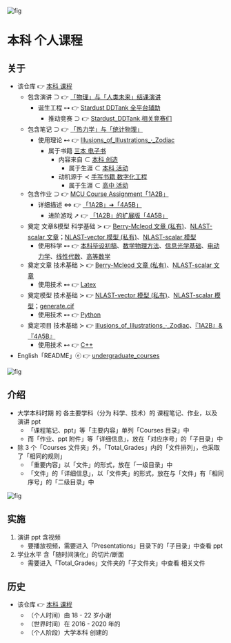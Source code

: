 <!-- ![fig](https://raw.githubusercontent.com/ChenZhu-Xie/undergraduate_courses/master/img/courses_science_notes.png "Science courses - Learning Notes") -->
![fig](https://gitee.com/ChenZhu-Xie/undergraduate_courses/raw/master/img/courses_science_notes.png "Science courses - Learning Notes")

# 本科 个人课程

## 关于
* 该仓库 👉 [本科 课程](https://gitee.com/ChenZhu-Xie/undergraduate_courses)
    * 包含演讲 ⊃ 👉 [「物理」与「人类未来」结课演讲](https://gitee.com/ChenZhu-Xie/undergraduate_courses/tree/master/05__2.3__Courses_Presentations/2__2.2__「Physics_and_the_future_of_mankind」_Speach__1.0_year)
        * 诞生工程 ⊶ 👉 [Stardust DDTank 全平台辅助](https://gitee.com/ChenZhu-Xie/Stardust_DDTank)
            * 推动竞赛 ⊃ 👉 [Stardust_DDTank 相关竞赛们](https://gitee.com/ChenZhu-Xie/undergraduate_activities/tree/master/07__3.2__Self_Competitions)
    * 包含笔记 ⊃ 👉 [「热力学」与「统计物理」](https://gitee.com/ChenZhu-Xie/undergraduate_courses/tree/master/03__2.1__Courses_Science\12__5.3__Email_exchange_with「Thermodynamics_and_Statistical_Physics」teacher_Li_Nan__2.5_year)
        * 使用理论 ⊷ 👉 [Illusions_of_Illustrations_·_Zodiac](https://gitee.com/ChenZhu-Xie/3_books_with_cpp/tree/master/cpp_codes_for_book2『Illusions_of_Illustrations_·_Zodiac』)
            * 属于书籍 [三本 电子书](https://gitee.com/ChenZhu-Xie/3_books_with_cpp)
                * 内容来自 ⊂ [本科 创造](https://gitee.com/ChenZhu-Xie/undergraduate_activities/tree/master/06__3.1__Self_Creations)
                    * 属于生涯 ⊂ [本科 活动](https://gitee.com/ChenZhu-Xie/undergraduate_activities)
                * 动机源于 ≺ [手写书籍 数字化工程](https://gitee.com/ChenZhu-Xie/senior-high-school_activities/tree/master/4__6.2__Books_digitalization_project__3.0_year)
                    * 属于生涯 ⊂ [高中 活动](https://gitee.com/ChenZhu-Xie/senior-high-school_activities)
    * 包含作业 ⊃ 👉 [MCU Course Assignment「1A2B」](https://gitee.com/ChenZhu-Xie/undergraduate_courses/tree/master/04__2.2__Courses_Engineering/4__7.1__Micro_Control_Unit_(MCU)__3.5_year)
        * 详细描述 ⇔ 👉 [「1A2B」➜「4A5B」](https://gitee.com/ChenZhu-Xie/1A2B_3C_4A5B)
            * 进阶游戏 ➚ 👉 [「1A2B」的扩展版「4A5B」](https://gitee.com/ChenZhu-Xie/1A2B_3C_4A5B/tree/master/Xcz%20-%20从1阶到9阶的10维解密游戏_v1.03_Beta.cpp)
    * 奠定 文章&模型 科学基础 ≻ 👉 [Berry-Mcleod 文章 (私有)](https://gitee.com/ChenZhu-Xie/Berry_Mcleod_paper__private)、[NLAST-scalar 文章](https://gitee.com/ChenZhu-Xie/NLAST_scalar_paper__private)；[NLAST-vector 模型 (私有)](https://gitee.com/ChenZhu-Xie/NLAST_private)、[NLAST-scalar 模型](https://gitee.com/ChenZhu-Xie/NLAST)
        * 使用科学 ⊷ 👉 [本科毕设初稿](https://gitee.com/ChenZhu-Xie/undergraduate_courses/tree/master/03__2.1__Courses_Science/18__7.2__Bachelor_Thesis__3.5_year/2.毕业论文_初稿.pdf)、[数学物理方法](https://gitee.com/ChenZhu-Xie/undergraduate_courses/tree/master/03__2.1__Courses_Science/08__4.3__Mathematical_Methods_in_the_Physical_Sciences__2.0_year.pdf)、[信息光学基础](https://gitee.com/ChenZhu-Xie/undergraduate_courses/tree/master/03__2.1__Courses_Science/16__6.3__Information_Optics__3.0_year.pdf)、[电动力学](https://gitee.com/ChenZhu-Xie/undergraduate_courses/tree/master/03__2.1__Courses_Science/06__4.1__Electrodynamics__2.0_year.pdf)、[线性代数](https://gitee.com/ChenZhu-Xie/undergraduate_courses/tree/master/03__2.1__Courses_Science/02__2.2__Linear_Algebra_chapter01__1.0_year.pdf)、[高等数学](https://gitee.com/ChenZhu-Xie/undergraduate_courses/tree/master/03__2.1__Courses_Science/01__1.1__Calculus_(Unfinished)__0.5_year.docx)
    * 奠定文章 技术基础 ≻ 👉 [Berry-Mcleod 文章 (私有)](https://gitee.com/ChenZhu-Xie/Berry_Mcleod_paper__private)、[NLAST-scalar 文章](https://gitee.com/ChenZhu-Xie/NLAST_scalar_paper__private)
        * 使用技术 ⊷ 👉 [Latex](https://gitee.com/ChenZhu-Xie/undergraduate_courses/tree/master/04__2.2__Courses_Engineering/5__8.1__My_Latex_1st_try)
    * 奠定模型 技术基础 ≻ 👉 [NLAST-vector 模型 (私有)](https://gitee.com/ChenZhu-Xie/NLAST_private)、[NLAST-scalar 模型](https://gitee.com/ChenZhu-Xie/NLAST)；[generate.cif](https://gitee.com/ChenZhu-Xie/generate.cif)
        * 使用技术 ⊷ 👉 [Python](https://gitee.com/ChenZhu-Xie/undergraduate_courses/tree/master/04__2.2__Courses_Engineering/6__8.2__Python_Self-study__4.0_year.xlsm)
    * 奠定项目 技术基础 ≻ 👉 [Illusions_of_Illustrations_·_Zodiac](https://gitee.com/ChenZhu-Xie/3_books_with_cpp/tree/master/cpp_codes_for_book2『Illusions_of_Illustrations_·_Zodiac』)、[『1A2B』&『4A5B』](https://gitee.com/ChenZhu-Xie/1A2B_3C_4A5B)
        * 使用技术 ⊷ 👉 [C++](https://gitee.com/ChenZhu-Xie/undergraduate_courses/tree/master/04__2.2__Courses_Engineering/0__1.1__C++_Programming__0.5_year)
* English「README」ⓔ 👉 [undergraduate_courses](https://github.com/ChenZhu-Xie/undergraduate_courses)

<!-- ![fig](https://raw.githubusercontent.com/ChenZhu-Xie/undergraduate_courses/master/img/GR_OneNote.png "General Relativity - OneNote") -->
![fig](https://gitee.com/ChenZhu-Xie/undergraduate_courses/raw/master/img/GR_OneNote.png "General Relativity - OneNote")

## 介绍
* 大学本科时期 的 各主要学科（分为 科学、技术）的 课程笔记、作业，以及 演讲 ppt
    * 「课程笔记、ppt」等「主要内容」单列「Courses 目录」中
    * 而「作业、ppt 附件」等「详细信息」，放在「对应序号」的「子目录」中
* 除 3 个「Courses 文件夹」外，「Total_Grades」内的「文件排列」，也采取了「相同的规则」
    * 「重要内容」以「文件」的形式，放在「一级目录」中
    * 「文件」的「详细信息」，以「文件夹」的形式，放在与「文件」有「相同序号」的「二级目录」中

<!-- ![fig](https://raw.githubusercontent.com/ChenZhu-Xie/undergraduate_courses/master/img/Python_Self-study.png "Python - Learning Notes") -->
![fig](https://gitee.com/ChenZhu-Xie/undergraduate_courses/raw/master/img/Python_Self-study.png "Python - Learning Notes")

## 实施
1. 演讲 ppt 含视频
    * 要播放视频，需要进入「Presentations」目录下的「子目录」中查看 ppt
2. 学业水平 含「随时间演化」的切片/断面
    * 需要进入「Total_Grades」文件夹的「子文件夹」中查看 相关文件

## 历史
* 该仓库 👉 [本科 课程](https://gitee.com/ChenZhu-Xie/undergraduate_courses)
    * （个人时间）由 18 - 22 岁小谢
    * （世界时间）在 2016 - 2020 年的 
    * （个人阶段）大学本科 创建的

<!-- ## 软件架构
软件架构说明


## 安装教程

1.  xxxx
2.  xxxx
3.  xxxx

## 使用说明

1.  xxxx
2.  xxxx
3.  xxxx

## 参与贡献

1.  Fork 本仓库
2.  新建 Feat_xxx 分支
3.  提交代码
4.  新建 Pull Request


## 特技

1.  使用 Readme\_XXX.md 来支持不同的语言，例如 Readme\_en.md, Readme\_zh.md
2.  Gitee 官方博客 [blog.gitee.com](https://blog.gitee.com)
3.  你可以 [https://gitee.com/explore](https://gitee.com/explore) 这个地址来了解 Gitee 上的优秀开源项目
4.  [GVP](https://gitee.com/gvp) 全称是 Gitee 最有价值开源项目，是综合评定出的优秀开源项目
5.  Gitee 官方提供的使用手册 [https://gitee.com/help](https://gitee.com/help)
6.  Gitee 封面人物是一档用来展示 Gitee 会员风采的栏目 [https://gitee.com/gitee-stars/](https://gitee.com/gitee-stars/) -->
